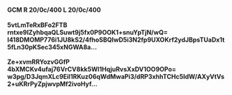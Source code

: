 #### GCM R 20/0c/400 L 20/0c/400
**5vtLmTeRxBFo2FTB**<br/>**rntxe9IZyhbqaQLSuwt9j5fx0P9OOK1+snuYpTjN/wQ=**<br/>**I418DMOMP776i1JU8kS2/4fhoSBQIwD5i3N2fp9UXOKrf2ydJBpsTUaDx1t5fLn30pKSec345xNGWA8a...**<br/><br/>
**Ze+xvmRRYozvGGfP**<br/>**4bXMCKv4ufaj76VrCV8kk5Wl1HqjuRvsXxDV1OO9OPo=**<br/>**w3pg/D3JqmXLc9Eil1RKuz06qWdMwaPi3/dRP3xhhTCHc5IdW/AXyVtVs2+uKRrPyZpjwvpMf2ivoHyf...**
